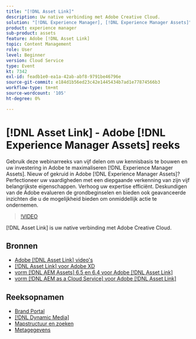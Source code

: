 ```yaml
---
title: "[!DNL Asset Link]"
description: Uw native verbinding met Adobe Creative Cloud.
solution: "[!DNL Experience Manager], [!DNL Experience Manager Assets]"
product: experience manager
sub-product: assets
feature: Adobe [!DNL Asset Link]
topic: Content Management
role: User
level: Beginner
version: Cloud Service
type: Event
kt: 7342
exl-id: feadb1e0-ea1a-42ab-abf8-9791be46796e
source-git-commit: e184d1b56ed23c42e1445434b7ad1e77874566b3
workflow-type: tm+mt
source-wordcount: '105'
ht-degree: 0%

---
```


# [!DNL Asset Link] - Adobe [!DNL Experience Manager Assets] reeks

Gebruik deze webinarreeks van vijf delen om uw kennisbasis te bouwen en uw investering in Adobe te maximaliseren [!DNL Experience Manager Assets]. Nieuw of gekruid in Adobe [!DNL Experience Manager Assets]? Perfectioneer uw vaardigheden met een diepgaande verkenning van zijn vijf belangrijkste eigenschappen. Verhoog uw expertise efficiënt. Deskundigen van de Adobe evalueren de grondbeginselen en bieden ook geavanceerde inzichten die u de mogelijkheid bieden om onmiddellijk actie te ondernemen.

>[!VIDEO](https://video.tv.adobe.com/v/332127/?quality=12&learn=on&hidetitle=true)

[!DNL Asset Link] is uw native verbinding met Adobe Creative Cloud.

## Bronnen

* [ Adobe  [!DNL Asset Link]  video&#39;s ](https://experienceleague.adobe.com/en/docs/experience-manager-learn/assets/adobe-asset-link/launch-adobe-asset-link)
* [[!DNL Asset Link]  voor Adobe XD ](https://helpx.adobe.com/enterprise/using/adobe-asset-link-for-xd.html)
* [ vorm  [!DNL AEM Assets]  6.5 en 6.4 voor Adobe  [!DNL Asset Link] ](https://helpx.adobe.com/enterprise/using/configure-aem-assets-6-for-asset-link.html)
* [ vorm  [!DNL AEM as a Cloud Service]  voor Adobe  [!DNL Asset Link] ](https://helpx.adobe.com/enterprise/using/configure-aem-assets-for-asset-link.html)

## Reeksopnamen

* [Brand Portal](brand-portal.md)
* [[!DNL Dynamic Media]](dynamic-media.md)
* [Mapstructuur en zoeken](folder-structure-search.md)
* [Metagegevens](metadata.md)
